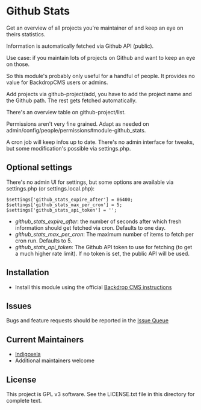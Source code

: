 # Github Stats

Get an overview of all projects you're maintainer of and keep an eye on
theirs statistics.

Information is automatically fetched via Github API (public).

Use case: if you maintain lots of projects on Github and want to keep an eye
on those.

So this module's probably only useful for a handful of people. It provides
no value for BackdropCMS users or admins.

Add projects via github-project/add, you have to add the project name and
the Github path. The rest gets fetched automatically.

There's an overview table on github-project/list.

Permissions aren't very fine grained. Adapt as needed on
admin/config/people/permissions#module-github_stats.

A cron job will keep infos up to date. There's no admin interface for
tweaks, but some modification's possible via settings.php.

## Optional settings

There's no admin UI for settings, but some options are available via
settings.php (or settings.local.php):

```
$settings['github_stats_expire_after'] = 86400;
$settings['github_stats_max_per_cron'] = 5;
$settings['github_stats_api_token'] = '';
```
- *github_stats_expire_after*: the number of seconds after which fresh
  information should get fetched via cron. Defaults to one day.
- *github_stats_max_per_cron*: The maximum number of items to fetch per cron run.
  Defaults to 5.
- *github_stats_api_token*: The Github API token to use for fetching (to get
  a much higher rate limit). If no token is set, the public API will be used.

## Installation

- Install this module using the official [Backdrop CMS instructions](https://docs.backdropcms.org/documentation/extend-with-modules)

## Issues

Bugs and feature requests should be reported in the [Issue Queue](https://github.com/backdrop-contrib/github_stats/issues)

## Current Maintainers

- [Indigoxela](https://github.com/indigoxela)
- Additional maintainers welcome

## License

This project is GPL v3 software. See the LICENSE.txt file in this directory for complete text.
